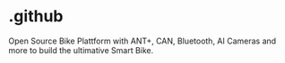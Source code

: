 # .github

Open Source Bike Plattform with ANT+, CAN, Bluetooth, AI Cameras and more to build the ultimative Smart Bike.

